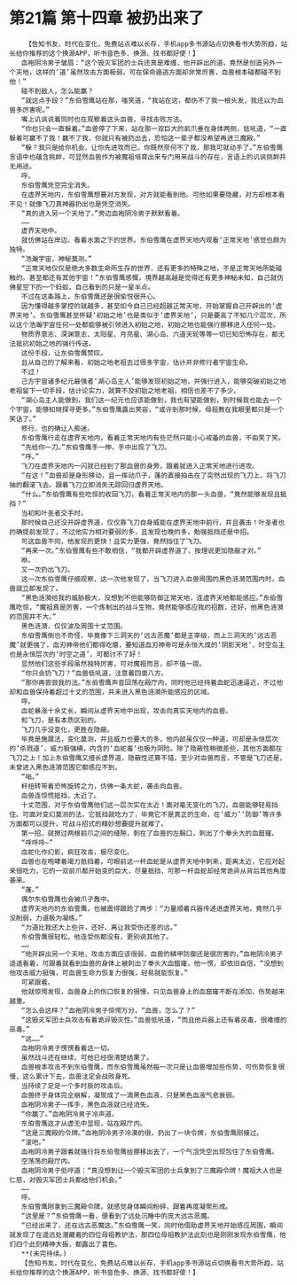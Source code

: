 # 第21篇 第十四章 被扔出来了
        【告知书友，时代在变化，免费站点难以长存，手机app多书源站点切换看书大势所趋，站长给你推荐的这个换源APP，听书音色多、换源、找书都好使！】
       血袍阴冷男子皱眉：“这个毁灭军团的士兵还真是难缠，他开辟出的道，竟然是创造另外一个天地，这样的‘道’虽然攻击方面极弱，可在保命遁逃方面却非常厉害，血兽根本碰都碰不到他！”
       碰不到敌人，怎么能赢？
       “就这点手段？”东伯雪鹰站在那，嗤笑道，“我站在这，都伤不了我一根头发，我还以为血兽多厉害呢。”
       嘴上讥讽说着同时也在观察着这头血兽，寻找击败方法。
       “你也只会一直躲着。”血兽停了下来，站在那一双巨大的前爪垂在身体两侧，低吼道，“一直躲着可赢不了我！赢不了我，你就只有被扔出去，恐怕这一辈子都没希望再进三魔殿。”
       “躲？我只是给你机会，让你先进攻而已，你既然奈何不了我，那我可就动手了。”东伯雪鹰言语中也蕴含挑衅，可显然血兽作为被魔祖培育出来专门用来战斗的存在，言语上的讥讽挑衅并无用途。
       呼。
       东伯雪鹰凭空完全消失。
       在虚界天地内，东伯雪鹰想要对方发现，对方就能看到他。可他如果要隐藏，对方却根本看不见！就像飞刀真神器扔出也是凭空消失。
       “真的进入另一个天地了。”旁边血袍阴冷男子默默看着。
       ……
       虚界天地中。
       就仿佛站在岸边，看着水面之下的世界。东伯雪鹰在虚界天地内观看‘正常天地’感觉也颇为独特。
       “浩瀚宇宙，神秘莫测。”
       “正常天地仅仅是绝大多数生命所生存的世界，还有更多的特殊之地，不是正常天地所能碰触的。甚至都还有其他宇宙！”东伯雪鹰感慨，境界越高越是觉得还有更多神秘未知，自己就仿佛星空下的一个蚂蚁，自己看到的只是一星半点。
       不过在这条路上，东伯雪鹰还是很愉悦很开心。
       因为懂得越多掌控的就越多，甚至如今自己已经超越正常天地，开始掌握自己开辟出的‘虚界天地’。东伯雪鹰甚至怀疑‘初始之地’也是类似于‘虚界天地’，只是要高了不知几个层次，所以这个浩瀚宇宙任何一处都能够被引领进入初始之地，初始之地也能强行挪移进入任何一处。
       物质界意志、深渊意志、太阳星、月亮星、湖心岛、六道天轮等等一切已知恐怖存在，都无法抵抗初始之地的强行传送。
       这份手段，让东伯雪鹰赞叹。
       且从自己的了解来看，初始之地老祖去过很多宇宙，估计并非修行者宇宙生命。
       不过！
       己方宇宙诸多纪元最强者‘湖心岛主人’能够发现初始之地，并强行进入，能够突破初始之地老祖留下一切手段，估计论实力，就算不及初始之地老祖，相信也差不了多少。
       “湖心岛主人能做到，我们这一纪元也应该能做到，我也有望能做到，到时候我也能去一个个宇宙，能够知晓探寻更多。”东伯雪鹰露出笑容，“或许到那时候，母祖教在我眼里都只是一个笑话了。”
       修行，也的确让人痴迷。
       东伯雪鹰行走在虚界天地内，看着正常天地内有些茫然只能小心戒备的血兽，不由笑了笑。
       “先给你一刀。”东伯雪鹰手一伸，手中出现了飞刀。
       “呼。”
       飞刀在虚界天地内一闪就已经到了那血兽的身旁，跟着就进入正常天地进行进攻。
       “在这！”血兽却是身形移动，且一挥动爪子，蓬的直接拍击在了突然出现的飞刀上，将飞刀抽的翻滚飞去。跟着飞刀立即消失无踪回归虚界天地。
       “什么。”东伯雪鹰有些吃惊的收回飞刀，看着正常天地内的那一头血兽，“竟然能够发现且抵挡？”
       当初和叶圣者交手时。
       那时候自己还没开辟虚界道，仅仅靠飞刀自身威能在虚界天地中前行，并且袭击！叶圣者也的确提前发现了，不过他实力相对要弱的多，且发现也晚的多，勉强抵挡还是中招。
       可这血兽不同，他发现的更快！且实力更强，竟然挡住了飞刀。
       “再来一次。”东伯雪鹰有些不敢相信，“我都开辟虚界道了，按理说更加隐蔽才对。”
       咻。
       又一次扔出飞刀。
       这一次东伯雪鹰仔细观察，这一次他发现了，当飞刀进入血兽周围的黑色涟漪范围内时，血兽就立即发现了。
       “黑色涟漪给我的威胁极大，没想到不但能够防御正常天地，连虚界天地都能感应。”东伯雪鹰吃惊，“魔祖真是厉害，一个炼制出的战斗生物，竟然能够感应我的招数，还好，他黑色涟漪的范围并不大。”
       黑色涟漪，仅仅波及周围十丈范围。
       东伯雪鹰倒也不奇怪，毕竟像下三洞天的‘远古恶魔’都是主宰级，而上三洞天的‘远古恶魔’就更强了，血刃神帝他们都得吃瘪，要知道血刃神帝可是永恒大成的‘阴影天地’，时空岛主也是永恒层次的‘时空之道’，可都讨不了好！
       显然他们这些手段虽然独特厉害，可对魔祖而言，却不值一提。
       “你只会扔飞刀？”血兽低吼道，注意着四面八方。
       “那你再尝尝我的法。”东伯雪鹰声音回荡在殿厅内，同时他已经持着血蛇迅速逼近，不过他却和血兽保持着超过十丈的范围，并未进入黑色涟漪所能感应的区域。
       呼。
       血蛇暴涨十余丈长，瞬间从虚界天地中出现，攻击向真实天地内的血兽。
       和飞刀，是有本质区别的。
       飞刀几乎没变化，更胜在隐蔽。
       毕竟是施展法，变化莫测，并且威力也要大的多，他内部虽仅仅一种道，可却是永恒层次的‘杀戮道’，威力极强横，内含的‘血蛇毒’也极为阴险。除了隐蔽性稍微差些，其他方面都在飞刀之上！加上东伯雪鹰又擅长虚界道，隐蔽性还算不错，至少对血兽而言，不管是飞刀还是，未曾进入黑色涟漪范围它都感应不到。
       “嗡。”
       杆扭转带着恐怖旋转之力，仿佛一条大蛇，袭击向血兽。
       血兽连惊慌抵挡，太近了。
       十丈范围，对于东伯雪鹰他们这一层次实在太近！面对毫无变化的飞刀，血兽能够轻易挡住。可面对变幻莫测的法，它抵挡就吃力了，毕竟它不是真正的生命，在‘威力’‘防御’等许多方面都可以提升，可战斗招式的精妙想要提升就难了。
       第一招，就擦过两根前爪之间的缝隙，刺在了血兽的左胸口，刺出了个拳头大的血窟窿。
       “呼呼呼~”
       血蛇化作幻影，疯狂攻击，极尽变化。
       血兽也在咆哮着竭力抵挡着，可眼前这一杆血蛇是从虚界天地中刺来，距离太近，它应对起来很吃力，它的一双前爪都开始变的巨大，尽量抵挡，可那一杆血蛇却经常诡异从背后其他角度袭来。
       “蓬。”
       偶尔东伯雪鹰也会被爪子轰中。
       虚界天地内的东伯雪鹰，也被震得踉跄了两步：“力量顺着兵器传递进虚界天地，竟然几乎没削弱，力道极为凝练。”
       “力道比我还大上些许，还好，离让我受伤还差的远。”
       东伯雪鹰很轻松，他连受伤都没有，更别说其他了。
       ……
       “他开辟出另一个天地，攻击方面应该很弱，血兽的鳞甲防御还是很厉害的。”血袍阴冷男子遥遥看着，可跟着就看到血兽的身体上被刺出了拳头大血窟窿，他一愣，却依旧自信，“没想到他攻击威力挺强，可血兽生命力恢复力很强，轻易就能恢复。”
       可紧跟着。
       他就惊愕发现，血兽身上的伤口恢复的很慢，只见血兽身上的血窟窿不断在添加，伤势越来越重。
       “怎么会这样？”血袍阴冷男子惊愕万分，“血兽，怎么了？”
       “这毁灭军团士兵攻击有着诡异毁灭性。”血兽低吼道，“而且他兵器上还有着巫毒，很难缠的巫毒。”
       “这……”
       血袍阴冷男子愣愣看着这一切。
       虽然战斗还在继续，可他已经很清楚结果了。
       血兽根本攻击不到东伯雪鹰，而东伯雪鹰虽然每一次只是让血兽增加些伤势，可伤势恢复很慢，这么累计下去，血兽注定会战败身死。
       当持续了足足一个多时辰的攻击后。
       血兽终于身体完全崩解，凝聚成了一滴黑色血液，只是黑色血液气息衰弱。
       血袍阴冷男子一挥手，黑色血液就已经消失。
       “你赢了。”血袍阴冷男子冷声道。
       东伯雪鹰这才从虚无中显现，站在殿厅内。
       “这是三魔殿的令牌。”血袍阴冷男子冷漠的很，扔出了一块令牌，东伯雪鹰刚接过。
       “滚吧。”
       血袍阴冷男子跟着就强行将东伯雪鹰给挪移出去了，一个气泡凭空出现包住了东伯雪鹰。
       空荡荡的殿厅内。
       血袍阴冷男子低哼道：“真没想到让一个毁灭军团的士兵拿到了三魔殿令牌！魔祖大人也是仁慈，对毁灭军团士兵都给他们机会。”
       ……
       呼。
       东伯雪鹰刚拿到三魔殿令牌，就感觉身体瞬间粉碎，跟着再度凝聚形成。
       “这里是？”东伯雪鹰一看，便看到了远处沉睡中的庞大远古恶魔。
       “已经出来了，还在远古恶魔这。”东伯雪鹰一笑，同时他借助虚界天地开始感应周围，瞬间就发现了在遥远处潜藏着的四位母祖教护法，那四位母祖教护法此刻也是刚刚发现东伯雪鹰，他们四个此刻精神大振，都露出了喜色。
       **(未完待续。)
       【告知书友，时代在变化，免费站点难以长存，手机app多书源站点切换看书大势所趋，站长给你推荐的这个换源APP，听书音色多、换源、找书都好使！】